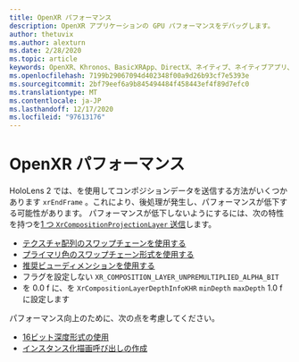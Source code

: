 ```yaml
---
title: OpenXR パフォーマンス
description: OpenXR アプリケーションの GPU パフォーマンスをデバッグします。
author: thetuvix
ms.author: alexturn
ms.date: 2/28/2020
ms.topic: article
keywords: OpenXR、Khronos、BasicXRApp、DirectX、ネイティブ、ネイティブアプリ、カスタムエンジン、ミドルウェア、パフォーマンス、最適化、GPU デバッグ、RenderDoc、PIX
ms.openlocfilehash: 7199b29067094d402348f00a9d26b93cf7e5393e
ms.sourcegitcommit: 2bf79eef6a9b845494484f458443ef4f89d7efc0
ms.translationtype: MT
ms.contentlocale: ja-JP
ms.lasthandoff: 12/17/2020
ms.locfileid: "97613176"
---
```

# <a name="openxr-performance"></a>OpenXR パフォーマンス

HoloLens 2 では、を使用してコンポジションデータを送信する方法がいくつかあります `xrEndFrame` 。これにより、後処理が発生し、パフォーマンスが低下する可能性があります。
パフォーマンスが低下しないようにするには、次の特性を持つを[1 つ `XrCompositionProjectionLayer` 送信](openxr-best-practices.md#use-a-single-projection-layer)します。
* [テクスチャ配列のスワップチェーンを使用する](openxr-best-practices.md#render-with-texture-array-and-vprt)
* [プライマリ色のスワップチェーン形式を使用する](openxr-best-practices.md#select-a-swapchain-format)
* [推奨ビューディメンションを使用する](openxr-best-practices.md#render-with-recommended-rendering-parameters-and-frame-timing)
* フラグを設定しない `XR_COMPOSITION_LAYER_UNPREMULTIPLIED_ALPHA_BIT`
* を 0.0 f に、を `XrCompositionLayerDepthInfoKHR` `minDepth` `maxDepth` 1.0 f に設定します

パフォーマンス向上のために、次の点を考慮してください。
* [16ビット深度形式の使用](openxr-best-practices.md#choose-a-reasonable-depth-range)
* [インスタンス化描画呼び出しの作成](openxr-best-practices.md#render-with-texture-array-and-vprt)
